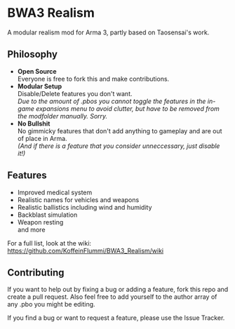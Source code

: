 BWA3 Realism
============

A modular realism mod for Arma 3, partly based on Taosensai's work.


## Philosophy

*   **Open Source**  
Everyone is free to fork this and make contributions.
*   **Modular Setup**  
Disable/Delete features you don't want.  
*Due to the amount of .pbos you cannot toggle the features in the in-game expansions menu to avoid clutter, but have to be removed from the modfolder manually. Sorry.*  
*   **No Bullshit**  
No gimmicky features that don't add anything to gameplay and are out of place in Arma.  
*(And if there is a feature that you consider unneccessary, just disable it!)*

## Features

*   Improved medical system
*   Realistic names for vehicles and weapons
*   Realistic ballistics including wind and humidity
*   Backblast simulation
*   Weapon resting  
and more

For a full list, look at the wiki:
https://github.com/KoffeinFlummi/BWA3_Realism/wiki

## Contributing

If you want to help out by fixing a bug or adding a feature, fork this repo and create a pull request. Also feel free to add yourself to the author array of any .pbo you might be editing.

If you find a bug or want to request a feature, please use the Issue Tracker.
